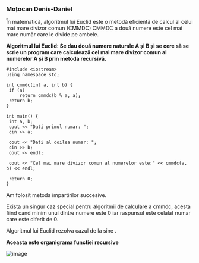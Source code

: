 ### Moțocan Denis-Daniel
În matematică, algoritmul lui Euclid este o metodă eficientă de calcul al celui mai mare divizor comun (CMMDC)
CMMDC a două numere este cel mai mare număr care le divide pe ambele. 

**Algoritmul lui Euclid: Se dau două numere naturale A și B și se cere să se scrie un program care calculează cel mai mare divizor comun al numerelor A și B prin metoda recursivă.**



   ```
#include <iostream>
using namespace std;

int cmmdc(int a, int b) {
    if (a)
        return cmmdc(b % a, a);
    return b;
}

int main() {
    int a, b;
    cout << "Dati primul numar: ";
    cin >> a;

    cout << "Dati al doilea numar: ";
    cin >> b;
    cout << endl;

    cout << "Cel mai mare divizor comun al numerelor este:" << cmmdc(a, b) << endl;

    return 0;
}
   ```
  Am folosit metoda impartirilor succesive.
  
  Exista un singur caz special pentru algoritmii de calculare a cmmdc, acesta fiind  cand minim unul dintre numere este 0 iar raspunsul este celalat numar care este diferit de 0.
  
  Algoritmul lui Euclid rezolva cazul de la sine .


**Aceasta este organigrama functiei recursive**


![image](https://user-images.githubusercontent.com/102667646/170381952-db59ab99-fcb9-4e60-8044-60d420538fdd.png)

